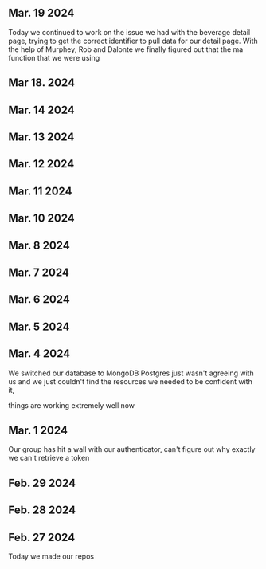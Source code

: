 ## Mar. 19 2024
Today we continued to work on the issue we had with the beverage detail page, trying to get
the correct identifier to pull data for our detail page. With the help of Murphey, Rob and Dalonte we finally figured out that the ma function that we were using


## Mar 18. 2024


## Mar. 14 2024

## Mar. 13 2024

## Mar. 12 2024

## Mar. 11 2024


## Mar. 10 2024

## Mar. 8 2024


## Mar. 7 2024


## Mar. 6 2024



## Mar. 5 2024


## Mar. 4 2024

We switched our database to MongoDB Postgres just wasn't agreeing with us and we just couldn't find the resources we needed to be confident with it,

things are working extremely well now

## Mar. 1 2024

Our group has hit a wall with our authenticator, can't figure out why exactly we can't retrieve a token

## Feb. 29 2024


## Feb. 28 2024




## Feb. 27 2024

Today we made our repos
